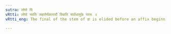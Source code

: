 ```yaml
---
sutra: लोपो यि
vRtti: लोपो भवति जहातेर्यकारादौ क्ङिति सार्वधातुके परतः ॥
vRtti_eng: The final of the stem of हा is elided before an affix beginning with य being a _Sarvadhatuka_ कित् or ङित् affix.

---
```

